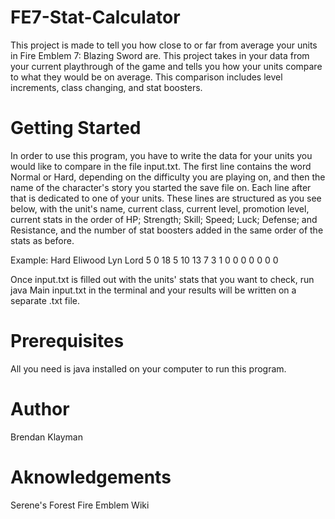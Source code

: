 # FE7-Stat-Calculator

This project is made to tell you how close to or far from average your units in Fire Emblem 7: Blazing Sword are. This project takes in your data from your current playthrough of the game and tells you how your units compare to what they would be on average. This comparison includes level increments, class changing, and stat boosters.

# Getting Started

In order to use this program, you have to write the data for your units you would like to compare in the file input.txt. The first line contains the word Normal or Hard, depending on the difficulty you are playing on, and then the name of the character's story you started the save file on. Each line after that is dedicated to one of your units. These lines are structured as you see below, with the unit's name, current class, current level, promotion level, current stats in the order of HP; Strength; Skill; Speed; Luck; Defense; and Resistance, and the number of stat boosters added in the same order of the stats as before.

Example: 
Hard Eliwood
Lyn Lord 5 0 18 5 10 13 7 3 1 0 0 0 0 0 0 0

Once input.txt is filled out with the units' stats that you want to check, run java Main input.txt in the terminal and your results will be written on a separate .txt file.

# Prerequisites
All you need is java installed on your computer to run this program.

# Author
Brendan Klayman

# Aknowledgements
Serene's Forest
Fire Emblem Wiki